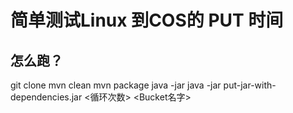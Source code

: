 # 简单测试Linux 到COS的 PUT 时间

## 怎么跑？
git clone
mvn clean
mvn package
java -jar java -jar put-jar-with-dependencies.jar <循环次数> <Secret Id> <Secret Key> <Region> <Bucket名字>

